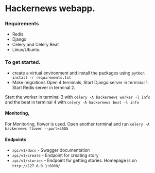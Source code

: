 # Hackernews webapp.

### Requirements
- Redis
- Django
- Celery and Celery Beat
- Linux/Ubuntu

### To get started.
- create a virtual environment and install the packages using  ```python install -r requirements.txt``` 
- Make migrations
Open 4 terminals,
Start Django server in terminal 1.
Start Redis server in terminal 2. 

Start the worker in terminal 3 with ```celery -A hackernews worker -l info```
and the beat in terminal 4 with ```celery -A hackernews beat -l info```
#### Monitoring, 
For Monitoring, flower is used. 
Open another terminal and run 
```celery -A hackernews flower --port=5555```

#### Endpoints
- ```api/v1/docs``` - Swagger documentation
- ```api/v1/create``` - Endpoint for creating story
- ```api/v1/stories``` - Endpoint for getting stories. 
Homepage is on ```http://127.0.0.1:8000/```
